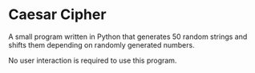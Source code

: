 # Caesar Cipher

A small program written in Python that generates 50 random strings and shifts them depending on randomly generated numbers.

No user interaction is required to use this program.

